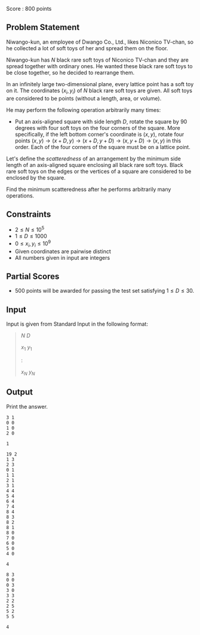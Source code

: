 Score : $800$ points

## Problem Statement

Niwango-kun, an employee of Dwango Co., Ltd., likes Niconico TV-chan, so he collected a lot of soft toys of her and spread them on the floor.

Niwango-kun has $N$ black rare soft toys of Niconico TV-chan and they are spread together with ordinary ones. He wanted these black rare soft toys to be close together, so he decided to rearrange them.

In an infinitely large two-dimensional plane, every lattice point has a soft toy on it. The coordinates $(x_i,y_i)$ of $N$ black rare soft toys are given. All soft toys are considered to be points (without a length, area, or volume).

He may perform the following operation arbitrarily many times:

- Put an axis-aligned square with side length $D$, rotate the square by $90$ degrees with four soft toys on the four corners of the square. More specifically, if the left bottom corner's coordinate is $(x, y)$, rotate four points $(x,y) \rightarrow (x+D,y) \rightarrow (x+D,y+D) \rightarrow (x,y+D) \rightarrow (x,y)$ in this order. Each of the four corners of the square must be on a lattice point.

Let's define the *scatteredness* of an arrangement by the minimum side length of an axis-aligned square enclosing all black rare soft toys. Black rare soft toys on the edges or the vertices of a square are considered to be enclosed by the square.

Find the minimum scatteredness after he performs arbitrarily many operations.

## Constraints

- $2 \leq N \leq 10^5$
- $1 \leq D \leq 1000$
- $0 \leq x_i, y_i \leq 10^9$
- Given coordinates are pairwise distinct
- All numbers given in input are integers

## Partial Scores

- $500$ points will be awarded for passing the test set satisfying $1 \leq D \leq 30$.

## Input

Input is given from Standard Input in the following format:

> $N$ $D$
> 
> $x_1$ $y_1$
> 
> $:$
> 
> $x_N$ $y_N$

## Output

Print the answer.

```input1
3 1
0 0
1 0
2 0
```

```output1
1
```

```input2
19 2
1 3
2 3
0 1
1 1
2 1
3 1
4 4
5 4
6 4
7 4
8 4
8 3
8 2
8 1
8 0
7 0
6 0
5 0
4 0
```

```output2
4
```

```input3
8 3
0 0
0 3
3 0
3 3
2 2
2 5
5 2
5 5
```

```output3
4
```